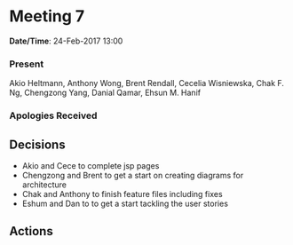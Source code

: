 
# Meeting 7

**Date/Time**: 24-Feb-2017 13:00

### Present

Akio Heltmann, Anthony Wong, Brent Rendall, Cecelia Wisniewska, Chak F. Ng, Chengzong Yang, Danial Qamar, Ehsun M. Hanif

### Apologies Received 

## Decisions

- Akio and Cece to complete jsp pages
- Chengzong and Brent to get a start on creating diagrams for architecture 
- Chak and Anthony to finish feature files including fixes
- Eshum and Dan to to get a start tackling the user stories

## Actions
